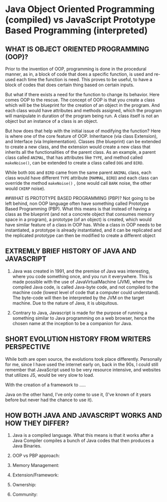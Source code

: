 # Java Object Oriented Programming (compiled) vs JavaScript Prototype Based Programming (interpreted)

## WHAT IS OBJECT ORIENTED PROGRAMMING (OOP)?

Prior to the invention of OOP, programming is done in the procedural manner, as in, a block of code that does a specific function, is used and re-used each time the function is need. This proves to be useful, to have a block of codes that does certain thing based on certain inputs. 

But what if there exists a need for the function to change its behavior. Here comes OOP to the rescue. The concept of OOP is that you create a class which will be the blueprint for the creation of an object in the program. And each class would have attributes and methods assigned, which the program will manipulate in duration of the program being run. A class itself is not an object but an instance of a class is an object. 

But how does that help with the initial issue of modifying the function? Here is where one of the core feature of OOP. Inheritance (via class Extension), and Interface (via Implementation). Classes (the blueprint) can be extended to create a new class, and the extension would create a new class that inherits all the functionalities of the parent class. As an example, a parent class called `ANIMAL`, that has attributes like `TYPE`, and method called `makeNoise()`, can be extended to create a class called `DOG` and `BIRD`. 

While both `DOG` and `BIRD` came from the same parent `ANIMAL` class, each class would have different `TYPE` attribute (`MAMMAL`, `BIRD`) and each class can override the method `makeNoise()` , (one would call `BARK` noise, the other would `CHIRP` noise).

##WHAT IS PROTOTYPE BASED PROGRAMMING (PBP)?
Not going to be left behind, non OOP language often have something called Prototype Based Programming (PBP). What this means is that instead of having a class as the blueprint (and not a concrete object that consumes memory space in a program), a prototype (of an object) is created, which would have similar feature of a class in OOP has. While a class in OOP needs to be instantiated, a prototype is already instantiated, and it can be replicated and the replicated prototype can then be modified to create a different object

## EXTREMLY BRIEF HISTORY OF JAVA AND JAVASCRIPT
1. Java was created in 1991, and the premise of Java was interesting, where you code something once, and you run it everywhere. This is made possible with the use of JavaVirtualMachine (JVM), where the compiled Java code, is called Java-byte code, and not compiled to the machine code (lowest level of code that a computer could understand). The byte-code will then be interpreted by the JVM on the target machine. Due to the nature of Java, it is ubiquitous.

2. Contrary to Java, Javascript is made for the purpose of running a something similar to Java programming on a web browser, hence the chosen name at the inception to be a companion for Java.  

## SHORT EVOLUTION HISTORY FROM WRITERS PERSPECTIVE
While both are open source, the evolutions took place differently. Personally for me, since I have used the internet early on, back in the 90s, I could still remember that JavaScript used to be very resource intensive, and websites that utilizes JS, would be very slow to load. 

With the creation of a framework to .....

Java on the other hand, I've only come to use it, (I've known of it years before but never had the chance to use it). 

## HOW BOTH JAVA AND JAVASCRIPT WORKS AND HOW THEY DIFFER?
1. Java is a compiled language. What this means is that it works after a Java Compiler compiles a bunch of Java codes that then produces a Java Binaries.

2. OOP vs PBP approach:

3. Memory Management: 

4. Extension/Framework:

5. Ownership:

6. Community:

